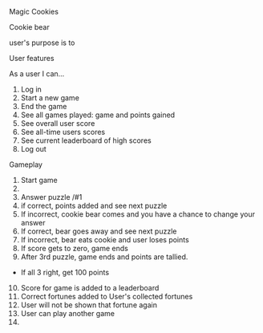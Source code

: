 Magic Cookies

Cookie bear

user's purpose is to

User features

As a user I can...
1. Log in
2. Start a new game
3. End the game
4. See all games played: game and points gained
5. See overall user score
6. See all-time users scores
7. See current leaderboard of high scores
8. Log out

Gameplay

1. Start game
2.
3. Answer puzzle /#1
4. if correct, points added and see next puzzle
5. If incorrect, cookie bear comes and you have a chance to change your answer
6. If correct, bear goes away and see next puzzle
7. If incorrect, bear eats cookie and user loses points
8. If score gets to zero, game ends
9. After 3rd puzzle, game ends and points are tallied.
- If all 3 right, get 100 points
10. Score for game is added to a leaderboard
11. Correct fortunes added to User's collected fortunes
12. User will not be shown that fortune again
13. User can play another game
14.
